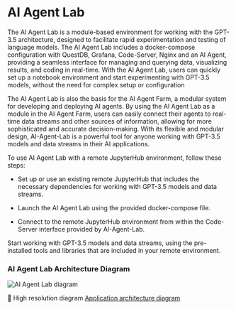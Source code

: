 # AI Agent Lab

The AI Agent Lab is a module-based environment for working with the GPT-3.5 architecture, designed to facilitate rapid experimentation and testing of language models. The AI Agent Lab includes a docker-compose configuration with QuestDB, Grafana, Code-Server, Nginx and an AI Agent, providing a seamless interface for managing and querying data, visualizing results, and coding in real-time. With the AI Agent Lab, users can quickly set up a notebook environment and start experimenting with GPT-3.5 models, without the need for complex setup or configuration

The AI Agent Lab is also the basis for the AI Agent Farm, a modular system for developing and deploying AI agents. By using the AI Agent Lab as a module in the AI Agent Farm, users can easily connect their agents to real-time data streams and other sources of information, allowing for more sophisticated and accurate decision-making. With its flexible and modular design, AI-Agent-Lab is a powerful tool for anyone working with GPT-3.5 models and data streams in their AI applications.


To use AI Agent Lab with a remote JupyterHub environment, follow these steps:

- Set up or use an existing remote JupyterHub that includes the necessary dependencies for working with GPT-3.5 models and data streams.

- Launch the AI Agent Lab using the provided docker-compose file.

- Connect to the remote JupyterHub environment from within the Code-Server interface provided by AI-Agent-Lab.

Start working with GPT-3.5 models and data streams, using the pre-installed tools and libraries that are included in your remote environment.

### AI Agent Lab Architecture Diagram

 ![AI Agent Lab diagram](./ai-agent-lab-diagram.png)
 
:pencil: High resolution diagram [Application architecture diagram](https://raw.githubusercontent.com/quantiota/AI-Agent-Lab/master/ai-agent-lab-diagram.png)

